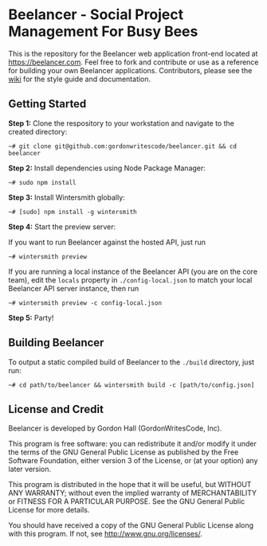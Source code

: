 # Beelancer - Social Project Management For Busy Bees

This is the repository for the Beelancer web application front-end located at https://beelancer.com.
Feel free to fork and contribute or use as a reference for building your own Beelancer
applications. Contributors, please see the [wiki](https://github.com/gordonwritescode/beelancer/wiki) 
for the style guide and documentation.

## Getting Started

**Step 1:** Clone the respository to your workstation and navigate to the created directory:

```	
~# git clone git@github.com:gordonwritescode/beelancer.git && cd beelancer
```

**Step 2:** Install dependencies using Node Package Manager:

```
~# sudo npm install
```

**Step 3:** Install Wintersmith globally:

```
~# [sudo] npm install -g wintersmith
```

**Step 4:** Start the preview server:

If you want to run Beelancer against the hosted API, just run

```
~# wintersmith preview
```

If you are running a local instance of the Beelancer API (you are on the core team), 
edit the `locals` property in `./config-local.json` to match your local Beelancer 
API server instance, then run

```
~# wintersmith preview -c config-local.json
```

**Step 5:** Party!

## Building Beelancer

To output a static compiled build of Beelancer to the `./build` directory, just run:

```
~# cd path/to/beelancer && wintersmith build -c [path/to/config.json]
```

## License and Credit

Beelancer is developed by Gordon Hall (GordonWritesCode, Inc).

This program is free software: you can redistribute it and/or modify
it under the terms of the GNU General Public License as published by
the Free Software Foundation, either version 3 of the License, or
(at your option) any later version.

This program is distributed in the hope that it will be useful,
but WITHOUT ANY WARRANTY; without even the implied warranty of
MERCHANTABILITY or FITNESS FOR A PARTICULAR PURPOSE.  See the
GNU General Public License for more details.

You should have received a copy of the GNU General Public License
along with this program.  If not, see <http://www.gnu.org/licenses/>.

